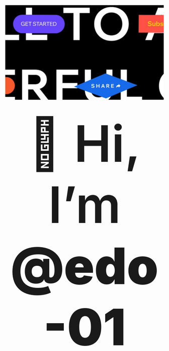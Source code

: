 <img src="./src/img/img.png" style="width: 100%; max-height: 300px !important; object-fit: cover; height: 300px !important;" >

# <div style="text-align: center; font-size: 4vh; font-weight: 600" align="center">👋 Hi, I’m <b style="font-weight: 900">@edo-01</b></div>
